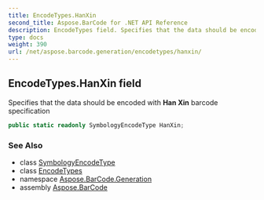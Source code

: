 ```yaml
---
title: EncodeTypes.HanXin
second_title: Aspose.BarCode for .NET API Reference
description: EncodeTypes field. Specifies that the data should be encoded with Han Xin barcode specification
type: docs
weight: 390
url: /net/aspose.barcode.generation/encodetypes/hanxin/
---
```

## EncodeTypes.HanXin field

Specifies that the data should be encoded with **Han Xin** barcode specification

```csharp
public static readonly SymbologyEncodeType HanXin;
```

### See Also

* class [SymbologyEncodeType](../../symbologyencodetype/)
* class [EncodeTypes](../)
* namespace [Aspose.BarCode.Generation](../../../aspose.barcode.generation/)
* assembly [Aspose.BarCode](../../../)


